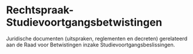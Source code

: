 # Rechtspraak-Studievoortgangsbetwistingen
Juridische documenten (uitspraken, reglementen en decreten) gerelateerd aan de Raad voor Betwistingen inzake Studievoortgangsbeslissingen.
